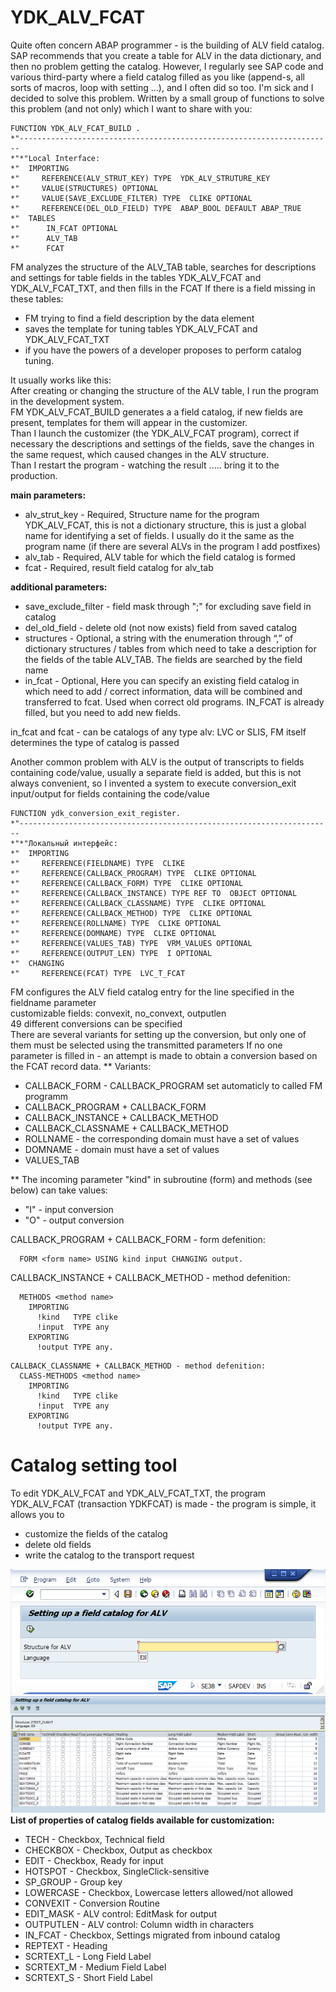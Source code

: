 # YDK_ALV_FCAT
Quite often concern ABAP programmer - is the building of ALV field catalog.
SAP recommends that you create a table for ALV in the data dictionary, and then no problem getting the catalog.
However, I regularly see SAP code and various third-party where a field catalog filled as you like (append-s, all sorts of macros, loop with setting ...), and I often did so too. 
I'm sick and I decided to solve this problem.
Written by a small group of functions to solve this problem (and not only) which I want to share with you:

``` abap
FUNCTION YDK_ALV_FCAT_BUILD .
*"----------------------------------------------------------------------
*"*"Local Interface:
*"  IMPORTING
*"     REFERENCE(ALV_STRUT_KEY) TYPE  YDK_ALV_STRUTURE_KEY
*"     VALUE(STRUCTURES) OPTIONAL
*"     VALUE(SAVE_EXCLUDE_FILTER) TYPE  CLIKE OPTIONAL
*"     REFERENCE(DEL_OLD_FIELD) TYPE  ABAP_BOOL DEFAULT ABAP_TRUE
*"  TABLES
*"      IN_FCAT OPTIONAL
*"      ALV_TAB
*"      FCAT
```

FM analyzes the structure of the ALV_TAB table, searches for descriptions and settings for table fields in the tables YDK_ALV_FCAT and YDK_ALV_FCAT_TXT, and then fills in the FCAT
If there is a field missing in these tables: 
* FM trying to find a field description by the data element 
* saves the template for tuning tables YDK_ALV_FCAT and YDK_ALV_FCAT_TXT
* if you have the powers of a developer proposes to perform catalog tuning.

It usually works like this:  
After creating or changing the structure of the ALV table, I run the program in the development system.  
FM YDK_ALV_FCAT_BUILD generates a a field catalog, if new fields are present, templates for them will appear in the customizer.  
Than I launch the customizer (the YDK_ALV_FCAT program), correct if necessary the descriptions and settings of the fields, save the changes in the same request, which caused changes in the ALV structure.  
Than I restart the program - watching the result ..... bring it to the production.

**main parameters:**
* alv_strut_key - Required, Structure name for the program YDK_ALV_FCAT, this is not a dictionary structure, this is just a global name for identifying a set of fields. I usually do it the same as the program name (if there are several ALVs in the program I add postfixes)
* alv_tab - Required, ALV table for which the field catalog is formed
* fcat - Required, result field catalog for alv_tab

**additional parameters:**
* save_exclude_filter - field mask through ";" for excluding save field in catalog
* del_old_field - delete old (not now exists) field from saved catalog
* structures - Optional, a string with the enumeration through “,” of dictionary structures / tables from which need to take a description for the fields of the table ALV_TAB. The fields are searched by the field name
* in_fcat - Optional, Here you can specify an existing field catalog in which need to add / correct information, data will be combined and transferred to fcat. Used when correct old programs. IN_FCAT is already filled, but you need to add new fields.

in_fcat and fcat - can be catalogs of any type alv: LVC or SLIS, FM itself determines the type of catalog is passed

Another common problem with ALV is the output of transcripts to fields containing code/value, usually a separate field is added, but this is not always convenient,
so I invented a system to execute conversion_exit input/output for fields containing the code/value

``` abap
FUNCTION ydk_conversion_exit_register.
*"----------------------------------------------------------------------
*"*"Локальный интерфейс:
*"  IMPORTING
*"     REFERENCE(FIELDNAME) TYPE  CLIKE
*"     REFERENCE(CALLBACK_PROGRAM) TYPE  CLIKE OPTIONAL
*"     REFERENCE(CALLBACK_FORM) TYPE  CLIKE OPTIONAL
*"     REFERENCE(CALLBACK_INSTANCE) TYPE REF TO  OBJECT OPTIONAL
*"     REFERENCE(CALLBACK_CLASSNAME) TYPE  CLIKE OPTIONAL
*"     REFERENCE(CALLBACK_METHOD) TYPE  CLIKE OPTIONAL
*"     REFERENCE(ROLLNAME) TYPE  CLIKE OPTIONAL
*"     REFERENCE(DOMNAME) TYPE  CLIKE OPTIONAL
*"     REFERENCE(VALUES_TAB) TYPE  VRM_VALUES OPTIONAL
*"     REFERENCE(OUTPUT_LEN) TYPE  I OPTIONAL
*"  CHANGING
*"     REFERENCE(FCAT) TYPE  LVC_T_FCAT
```

FM configures the ALV field catalog entry for the line specified in the fieldname parameter  
customizable fields: convexit, no_convext, outputlen  
49 different conversions can be specified  
There are several variants for setting up the conversion, but only one of them must be selected using the transmitted parameters
If no one parameter is filled in - an attempt is made to obtain a conversion based on the FCAT record data.
** Variants:
*   CALLBACK_FORM - CALLBACK_PROGRAM set automaticly to called FM programm
*   CALLBACK_PROGRAM   + CALLBACK_FORM
*   CALLBACK_INSTANCE  + CALLBACK_METHOD
*   CALLBACK_CLASSNAME + CALLBACK_METHOD
*   ROLLNAME - the corresponding domain must have a set of values
*   DOMNAME - domain must have a set of values
*   VALUES_TAB

** The incoming parameter "kind" in subroutine (form) and methods (see below) can take values:
* "I" - input conversion
* "O" - output conversion

CALLBACK_PROGRAM + CALLBACK_FORM - form defenition:
``` abap
  FORM <form name> USING kind input CHANGING output.
```

CALLBACK_INSTANCE + CALLBACK_METHOD - method defenition:
``` abap
  METHODS <method name>
    IMPORTING
      !kind   TYPE clike
      !input  TYPE any
    EXPORTING
      !output TYPE any.
```

``` abap
CALLBACK_CLASSNAME + CALLBACK_METHOD - method defenition:
  CLASS-METHODS <method name>
    IMPORTING
      !kind   TYPE clike
      !input  TYPE any
    EXPORTING
      !output TYPE any.
```

# Catalog setting tool
To edit YDK_ALV_FCAT and YDK_ALV_FCAT_TXT, the program YDK_ALV_FCAT (transaction YDKFCAT) is made - the program is simple, it allows you to 
* customize the fields of the catalog 
* delete old fields
* write the catalog to the transport request

![](ydk_alv_fcat_selection_screen.png)
![](ydk_alv_fcat_program_screen.png)
**List of properties of catalog fields available for customization:**
* TECH - Checkbox, Technical field
* CHECKBOX - Checkbox, Output as checkbox
* EDIT - Checkbox, Ready for input
* HOTSPOT - Checkbox, SingleClick-sensitive
* SP_GROUP - Group key
* LOWERCASE - Checkbox, Lowercase letters allowed/not allowed
* CONVEXIT - Conversion Routine
* EDIT_MASK - ALV control: EditMask for output
* OUTPUTLEN - ALV control: Column width in characters
* IN_FCAT - Checkbox, Settings migrated from inbound catalog
* REPTEXT - Heading
* SCRTEXT_L - Long Field Label
* SCRTEXT_M - Medium Field Label
* SCRTEXT_S - Short Field Label
